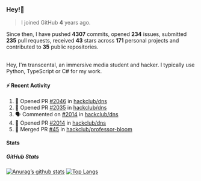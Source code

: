 ### Hey!👋
<!-- [![Banner](banner.png)](https://dillonb07.is-a.dev) -->


> I joined GitHub **4** years ago.

Since then, I have pushed **4307** commits, opened **234** issues, submitted **235** pull requests, received **43** stars across **171** personal projects and contributed to **35** public repositories.

<br>
Hey, I'm transcental, an immersive media student and hacker. I typically use Python, TypeScript or C# for my work.

<br>

#### :zap: Recent Activity

<!--START_SECTION:activity-->
1. 💪 Opened PR [#2046](https://github.com/hackclub/dns/pull/2046) in [hackclub/dns](https://github.com/hackclub/dns)
2. 💪 Opened PR [#2035](https://github.com/hackclub/dns/pull/2035) in [hackclub/dns](https://github.com/hackclub/dns)
3. 🗣 Commented on [#2014](https://github.com/hackclub/dns/pull/2014#issuecomment-3263784458) in [hackclub/dns](https://github.com/hackclub/dns)
4. 💪 Opened PR [#2014](https://github.com/hackclub/dns/pull/2014) in [hackclub/dns](https://github.com/hackclub/dns)
5. 🎉 Merged PR [#45](https://github.com/hackclub/professor-bloom/pull/45) in [hackclub/professor-bloom](https://github.com/hackclub/professor-bloom)
<!--END_SECTION:activity-->

#### Stats

##### GitHub Stats
[![Anurag’s github stats](https://github-readme-stats.vercel.app/api?username=transcental&show_icons=true&theme=radical)](https://github.com/transcental)
[![Top Langs](https://github-readme-stats.vercel.app/api/top-langs/?username=transcental&layout=compact&theme=radical)](https://github.com/transcental)
